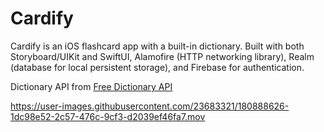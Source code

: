 # Cardify

Cardify is an iOS flashcard app with a built-in dictionary. Built with both Storyboard/UIKit and SwiftUI, Alamofire (HTTP networking library), Realm (database for local persistent storage), and Firebase for authentication.


Dictionary API from [Free Dictionary API](https://dictionaryapi.dev/)


https://user-images.githubusercontent.com/23683321/180888626-1dc98e52-2c57-476c-9cf3-d2039ef46fa7.mov


